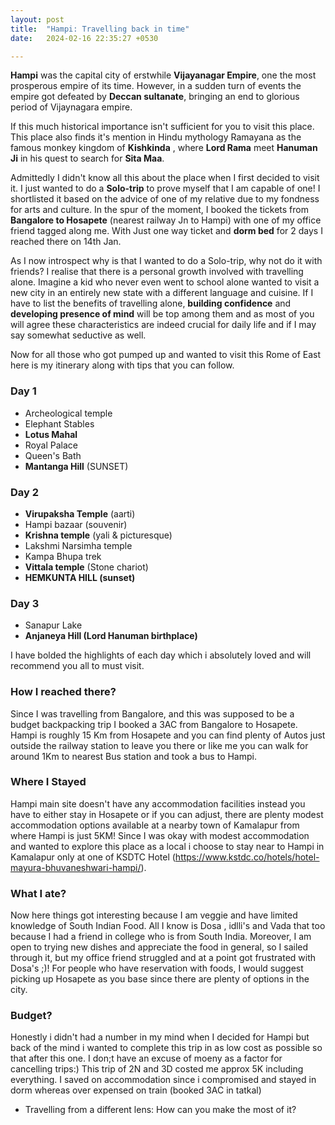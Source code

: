 ```yaml
---
layout: post
title:  "Hampi: Travelling back in time"
date:   2024-02-16 22:35:27 +0530

---
```

**Hampi** was the capital city of erstwhile **Vijayanagar Empire**, one the most prosperous empire of its time. However, in a sudden turn of events the empire got defeated by **Deccan sultanate**, bringing an end to glorious period of Vijaynagara empire.

 If this much historical importance isn't sufficient for you to visit this place.
This place also finds it's mention in Hindu mythology Ramayana as the famous monkey kingdom of **Kishkinda** , where **Lord Rama** meet **Hanuman Ji** in his quest to search for **Sita Maa**.

Admittedly I didn't know all this about the place when I first decided to visit it. I just wanted to do a **Solo-trip** to prove myself that I am capable of one! I shortlisted it based on the advice of one of my relative due to my fondness for arts and culture. In the spur of the moment, I booked the tickets from **Bangalore to Hosapete** (nearest railway Jn to Hampi) with one of my office friend tagged along me. With Just one way ticket and **dorm bed** for 2 days I reached there on 14th Jan.

As I now introspect why is that I wanted to do a Solo-trip, why not do it with friends? I realise that there is a personal growth involved with travelling alone. Imagine a kid who never even went to school alone wanted to visit a new city in an entirely new state with a different language and cuisine. If I have to list the benefits of travelling alone, **building confidence** and **developing presence of mind** will be top among them and as most of you will agree these characteristics are indeed crucial for daily life and if I may say somewhat seductive as well.

Now for all those who got pumped up and wanted to visit this Rome of East here is my itinerary along with tips that you can follow.
### Day 1
 - Archeological temple
- Elephant Stables
- **Lotus Mahal**
- Royal Palace
- Queen's Bath
- **Mantanga Hill** (SUNSET)

### Day 2

 - **Virupaksha Temple** (aarti)
- Hampi bazaar (souvenir)
- **Krishna temple** (yali & picturesque)
- Lakshmi Narsimha temple
- Kampa Bhupa trek
- **Vittala temple** (Stone chariot)
- **HEMKUNTA HILL (sunset)**

### Day 3

 - Sanapur Lake
- **Anjaneya Hill (Lord Hanuman birthplace)**

I have bolded the highlights of each day which i absolutely loved and will recommend you all to must visit.
### How I reached there?
Since I was travelling from Bangalore, and this was supposed to be a budget backpacking trip I booked a 3AC from Bangalore to Hosapete. Hampi is roughly 15 Km from Hosapete and you can find plenty of Autos just outside the railway station to leave you there or like me you can walk for around 1Km to nearest Bus station and took a bus to Hampi.
### Where I Stayed
Hampi main site doesn't have any accommodation facilities instead you have to either stay in Hosapete or if you can adjust, there are plenty modest accommodation options available at a nearby town of Kamalapur from where Hampi is just 5KM!
Since I was okay with modest accommodation and wanted to explore this place as a local i choose to stay near to Hampi in Kamalapur only at one of KSDTC Hotel (https://www.kstdc.co/hotels/hotel-mayura-bhuvaneshwari-hampi/).
### What I ate?
Now here things got interesting because I am veggie and have limited knowledge of South Indian Food. All I know is Dosa , idlli's and Vada that too because I had a friend in college who is from South India. Moreover, I am open to trying new dishes and appreciate the food in general, so I sailed through it, but my office friend struggled and at a point got frustrated with Dosa's ;)! For people who have reservation with foods, I would suggest picking up Hosapete as you base since there are plenty of options in the city.
### Budget?
Honestly i didn't had a number in my mind when I decided for Hampi but back of the mind i wanted to complete this trip in as low cost as possible so that after this one. I don;t have an excuse of moeny as a factor for cancelling trips:)
This trip of 2N and 3D costed me approx 5K including everything.
I saved on accommodation since i compromised and stayed in dorm whereas over expensed on train (booked 3AC in tatkal)
- Travelling from a different lens: How can you make the most of it?
<!--stackedit_data:
eyJoaXN0b3J5IjpbMTI4ODA2MzY5LDY5OTE1MDk5OCw1ODUzNT
g3OTQsLTIxMjUxMjA5MjYsLTQ5NDg0NTA4OSwtNTA4OTcxODQs
LTEwMTc3NzA0NTEsLTEyMDMzNjg0NDcsODc0NjMwMTA1LDIxMD
Y3NDU5OSwtNzg3OTI5NDk5LC0zNjUxNzY5MTQsLTIwODg3NDY2
MTIsLTMzMjQ1NTM2M119
-->